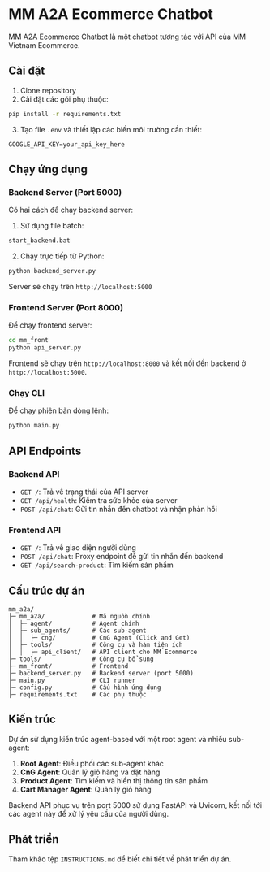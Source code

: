 # MM A2A Ecommerce Chatbot

MM A2A Ecommerce Chatbot là một chatbot tương tác với API của MM Vietnam Ecommerce.

## Cài đặt

1. Clone repository
2. Cài đặt các gói phụ thuộc:

```bash
pip install -r requirements.txt
```

3. Tạo file `.env` và thiết lập các biến môi trường cần thiết:

```
GOOGLE_API_KEY=your_api_key_here
```

## Chạy ứng dụng

### Backend Server (Port 5000)

Có hai cách để chạy backend server:

1. Sử dụng file batch:

```bash
start_backend.bat
```

2. Chạy trực tiếp từ Python:

```bash
python backend_server.py
```

Server sẽ chạy trên `http://localhost:5000`

### Frontend Server (Port 8000)

Để chạy frontend server:

```bash
cd mm_front
python api_server.py
```

Frontend sẽ chạy trên `http://localhost:8000` và kết nối đến backend ở `http://localhost:5000`.

### Chạy CLI

Để chạy phiên bản dòng lệnh:

```bash
python main.py
```

## API Endpoints

### Backend API

- `GET /`: Trả về trạng thái của API server
- `GET /api/health`: Kiểm tra sức khỏe của server
- `POST /api/chat`: Gửi tin nhắn đến chatbot và nhận phản hồi

### Frontend API

- `GET /`: Trả về giao diện người dùng
- `POST /api/chat`: Proxy endpoint để gửi tin nhắn đến backend
- `GET /api/search-product`: Tìm kiếm sản phẩm

## Cấu trúc dự án

```
mm_a2a/
├─ mm_a2a/             # Mã nguồn chính
│  ├─ agent/           # Agent chính
│  ├─ sub_agents/      # Các sub-agent
│  │  ├─ cng/          # CnG Agent (Click and Get)
│  ├─ tools/           # Công cụ và hàm tiện ích
│  │  ├─ api_client/   # API client cho MM Ecommerce
├─ tools/              # Công cụ bổ sung
├─ mm_front/           # Frontend
├─ backend_server.py   # Backend server (port 5000)
├─ main.py             # CLI runner
├─ config.py           # Cấu hình ứng dụng
├─ requirements.txt    # Các phụ thuộc
```

## Kiến trúc

Dự án sử dụng kiến trúc agent-based với một root agent và nhiều sub-agent:

1. **Root Agent**: Điều phối các sub-agent khác
2. **CnG Agent**: Quản lý giỏ hàng và đặt hàng
3. **Product Agent**: Tìm kiếm và hiển thị thông tin sản phẩm
4. **Cart Manager Agent**: Quản lý giỏ hàng

Backend API phục vụ trên port 5000 sử dụng FastAPI và Uvicorn, kết nối tới các agent này để xử lý yêu cầu của người dùng.

## Phát triển

Tham khảo tệp `INSTRUCTIONS.md` để biết chi tiết về phát triển dự án.
